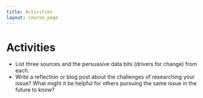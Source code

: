 ```yaml
---
title: Activities
layout: course_page
---
```

# Activities

- List three sources and the persuasive data bits (drivers for change) from each.
- Write a reflection or blog post about the challenges of researching your issue?  What might it be helpful for others pursuing the same issue in the future to know?
